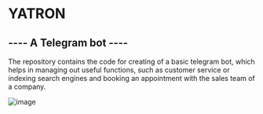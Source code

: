 # YATRON
## ---- A Telegram bot ----
The repository contains the code for creating of a basic telegram bot, which helps in managing out useful functions, such as customer service or indexing search engines and booking an appointment with the sales team of a company.

![image](https://user-images.githubusercontent.com/91215860/203505992-cb296d4f-8492-4ccc-8e78-68aae19aeace.png)
